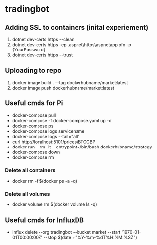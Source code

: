 # tradingbot
## Adding SSL to containers (inital experiement)
1. dotnet dev-certs https --clean
2. dotnet dev-certs https -ep .aspnet\https\aspnetapp.pfx -p {YourPassword}
3. dotnet dev-certs https --trust

## Uploading to repo
1. docker image build . --tag dockerhubname/market:latest
2. docker image push dockerhubname/market:latest

## Useful cmds for Pi
- docker-compose pull
- docker-compose -f docker-compose.yaml up -d
- docker-compose ps
- docker-compose logs servicename
- docker-compose logs --tail="all"
- curl http://localhost:5101/prices/BTCGBP
- docker run --rm -it --entrypoint=/bin/bash dockerhubname/strategy
- docker-compose down
- docker-compose rm

### Delete all containers
- docker rm -f $(docker ps -a -q)

### Delete all volumes
- docker volume rm $(docker volume ls -q)

## Useful cmds for InfluxDB
- influx delete --org tradingbot --bucket market --start '1970-01-01T00:00:00Z'  --stop $(date +"%Y-%m-%dT%H:%M:%SZ")
